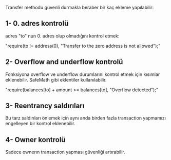 Transfer methodu güvenli durmakla beraber bir kaç ekleme yapılabilir: 

## 1- 0. adres kontrolü

adres "to" nun 0. adres olup olmadığını kontrol etmek:

"require(to != address(0), "Transfer to the zero address is not allowed");"

## 2- Overflow and underflow kontrolü

Fonksiyona overflow ve underflow durumlarını kontrol etmek için kısımlar eklenebilir. SafeMath gibi eklentiler kullanılabilir. 

"require(balances[to] + amount >= balances[to], "Overflow detected");"

## 3- Reentrancy saldırıları

Bu tarz saldırıları önlemek için aynı anda birden fazla transaction yapmamızı engelleyen bir kontrol eklenebilir.

## 4- Owner kontrolü

Sadece ownerın transaction yapması güvenliği artırabilir.
